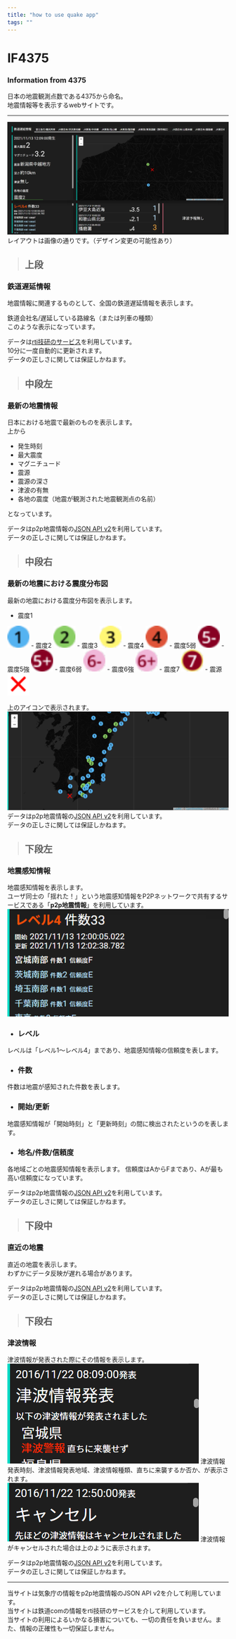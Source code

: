 ```yaml
---
title: "how to use quake app"
tags: ""
---
```


# IF4375
### Information from 4375  
日本の地震観測点数である4375から命名。  
地震情報等を表示するwebサイトです。  
***
![image.png](/public/md/md1.png)
レイアウトは画像の通りです。（デザイン変更の可能性あり） 

>## 上段  

### 鉄道遅延情報
地震情報に関連するものとして、全国の鉄道遅延情報を表示します。

鉄道会社名/遅延している路線名（または列車の種類）  
このような表示になっています。

データは[rti技研のサービス](https://rti-giken.jp/fhc/api/train_tetsudo/)を利用しています。  
10分に一度自動的に更新されます。  
データの正しさに関しては保証しかねます。  

>## 中段左

### 最新の地震情報
日本における地震で最新のものを表示します。  
上から  
- 発生時刻
- 最大震度
- マグニチュード
- 震源
- 震源の深さ
- 津波の有無
- 各地の震度（地震が観測された地震観測点の名前）

となっています。  

データはp2p地震情報の[JSON API v2](https://www.p2pquake.net/json_api_v2/#/P2P%E5%9C%B0%E9%9C%87%E6%83%85%E5%A0%B1%20API/get_history)を利用しています。  
データの正しさに関しては保証しかねます。  

>## 中段右

### 最新の地震における震度分布図
最新の地震における震度分布図を表示します。  
- 震度1
<img src="/public/scale/1.png" width="50px">
- 震度2
<img src="/public/scale/2.png" width="50px">
- 震度3
<img src="/public/scale/3.png" width="50px">
- 震度4
<img src="/public/scale/4.png" width="50px">
- 震度5弱
<img src="/public/scale/5-.png" width="50px">
- 震度5強
<img src="/public/scale/5+.png" width="50px">
- 震度6弱
<img src="/public/scale/6-.png" width="50px">
- 震度6強
<img src="/public/scale/6+.png" width="50px">
- 震度7
<img src="/public/scale/7.png" width="50px">  
- 震源
<img src="/public/scale/center.png" width="50px"> 

上のアイコンで表示されます。
![image.png](/public/md/md2.png)  
データはp2p地震情報の[JSON API v2](https://www.p2pquake.net/json_api_v2/#/P2P%E5%9C%B0%E9%9C%87%E6%83%85%E5%A0%B1%20API/get_history)を利用しています。  
データの正しさに関しては保証しかねます。  

>## 下段左

### 地震感知情報
地震感知情報を表示します。  
ユーザ同士の「揺れた！」という地震感知情報をP2Pネットワークで共有するサービスである「**p2p地震情報**」を利用しています。  
![image.png](/public/md/md3.png)
- ### レベル
レベルは「レベル1～レベル4」まであり、地震感知情報の信頼度を表します。  
- ### 件数
件数は地震が感知された件数を表します。
- ### 開始/更新
地震感知情報が「開始時刻」と「更新時刻」の間に検出されたというのを表します。
- ### 地名/件数/信頼度
各地域ごとの地震感知情報を表示します。
信頼度はAからFまであり、Aが最も高い信頼度になっています。  

データはp2p地震情報の[JSON API v2](https://www.p2pquake.net/json_api_v2/#/P2P%E5%9C%B0%E9%9C%87%E6%83%85%E5%A0%B1%20API/get_history)を利用しています。  
データの正しさに関しては保証しかねます。  
>## 下段中

### 直近の地震
直近の地震を表示します。  
わずかにデータ反映が遅れる場合があります。  

データはp2p地震情報の[JSON API v2](https://www.p2pquake.net/json_api_v2/#/P2P%E5%9C%B0%E9%9C%87%E6%83%85%E5%A0%B1%20API/get_history)を利用しています。  
データの正しさに関しては保証しかねます。  

> ## 下段右

### 津波情報

津波情報が発表された際にその情報を表示します。  
![image.png](/public/md/md4.png)
津波情報発表時刻、津波情報発表地域、津波情報種類、直ちに来襲するか否か、が表示されます。  
![image.png](/public/md/md5.png)
津波情報がキャンセルされた場合は上のように表示されます。  

データはp2p地震情報の[JSON API v2](https://www.p2pquake.net/json_api_v2/#/P2P%E5%9C%B0%E9%9C%87%E6%83%85%E5%A0%B1%20API/get_history)を利用しています。  
データの正しさに関しては保証しかねます。  
***
当サイトは気象庁の情報をp2p地震情報のJSON API v2を介して利用しています。  
当サイトは鉄道comの情報をrti技研のサービスを介して利用しています。  
当サイトの利用によるいかなる損害についても、一切の責任を負いません。また、情報の正確性も一切保証しません。
